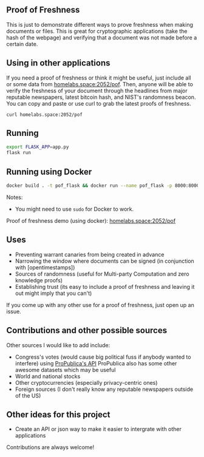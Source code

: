## Proof of Freshness
This is just to demonstrate different ways to prove freshness when making documents or files. This is great for cryptographic applications (take the hash of the webpage) and verifying that a document was not made before a certain date.

## Using in other applications
If you need a proof of freshness or think it might be useful, just include all or some data from [homelabs.space:2052/pof](http://homelabs.space:2052/pof). Then, anyone will be able to verify the freshness of your document through the headlines from major reputable newspapers, latest bitcoin hash, and NIST's randomness beacon. You can copy and paste or use curl to grab the latest proofs of freshness.

```
curl homelabs.space:2052/pof
```

## Running
```bash
export FLASK_APP=app.py
flask run
```

## Running using Docker
```bash
docker build . -t pof_flask && docker run --name pof_flask -p 8000:8000 pof_flask
```

Notes:
- You might need to use `sudo` for Docker to work.

Proof of freshness demo (using docker): [homelabs.space:2052/pof](http://homelabs.space:2052/pof)

## Uses
- Preventing warrant canaries from being created in advance
- Narrowing the window where documents can be signed (in conjunction with [opentimestamps])
- Sources of randomness (useful for Multi-party Computation and zero knowledge proofs)
- Establishing trust (its easy to include a proof of freshness and leaving it out might imply that you can't)

If you come up with any other use for a proof of freshness, just open up an issue.

## Contributions and other possible sources
Other sources I would like to add include:
- Congress's votes (would cause big political fuss if anybody wanted to interfere) using [ProPublica's API](https://projects.propublica.org/api-docs/congress-api/votes/) ProPublica also has some other awesome datasets which may be useful
- World and national stocks
- Other cryptocurrencies (especially privacy-centric ones)
- Foreign sources (I don't really know any reputable newspapers outside of the US)

## Other ideas for this project
- Create an API or json way to make it easier to intergrate with other applications

Contributions are always welcome!
